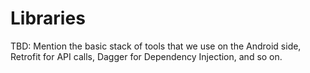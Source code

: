 # Libraries

TBD: Mention the basic stack of tools that we use on the Android side, Retrofit for API calls, Dagger for Dependency Injection, and so on.
